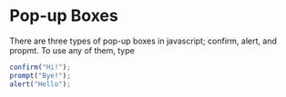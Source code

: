 # Pop-up Boxes

There are three types of pop-up boxes in javascript; confirm, alert, and propmt. To use any of them, type

```JavaScript
confirm("Hi!");
prompt("Bye!");
alert("Hello");
```